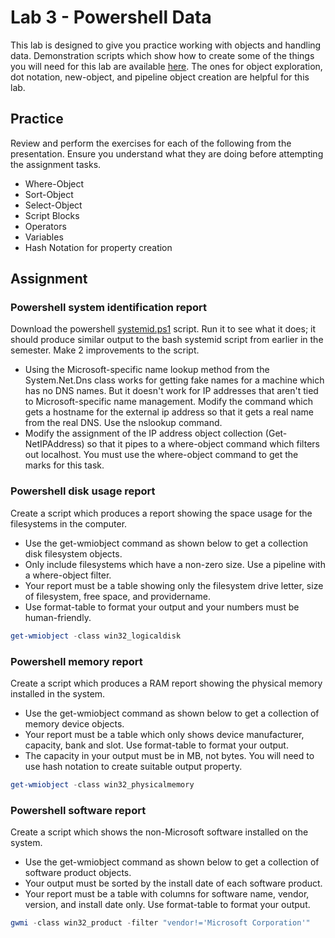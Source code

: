 # Lab 3 - Powershell Data
This lab is designed to give you practice working with objects and handling data.
Demonstration scripts which show how to create some of the things you will need for this lab are available [here](examples/tutorial-demos/). The ones for object exploration, dot notation, new-object, and pipeline object creation are helpful for this lab.

## Practice
Review and perform the exercises for each of the following from the presentation. Ensure you understand what they are doing before attempting the assignment tasks.
 * Where-Object
 * Sort-Object
 * Select-Object
 * Script Blocks
 * Operators
 * Variables
 * Hash Notation for property creation

## Assignment
### Powershell system identification report
Download the powershell [systemid.ps1](examples/systemid.ps1) script. Run it to see what it does; it should produce similar output to the bash systemid script from earlier in the semester. Make 2 improvements to the script.
  * Using the Microsoft-specific name lookup method from the System.Net.Dns class works for getting fake names for a machine which has no DNS names. But it doesn't work for IP addresses that aren't tied to Microsoft-specific name management. Modify the command which gets a hostname for the external ip address so that it gets a real name from the real DNS. Use the nslookup command.
  * Modify the assignment of the IP address object collection (Get-NetIPAddress) so that it pipes to a where-object command which filters out localhost. You must use the where-object command to get the marks for this task.
  
### Powershell disk usage report
Create a script which produces a report showing the space usage for the filesystems in the computer.
  * Use the get-wmiobject command as shown below to get a collection disk filesystem objects.
  * Only include filesystems which have a non-zero size. Use a pipeline with a where-object filter.
  * Your report must be a table showing only the filesystem drive letter, size of filesystem, free space, and providername.
  * Use format-table to format your output and your numbers must be human-friendly.
```powershell
get-wmiobject -class win32_logicaldisk
```

### Powershell memory report
Create a script which produces a RAM report showing the physical memory installed in the system.
  * Use the get-wmiobject command as shown below to get a collection of memory device objects.
  * Your report must be a table which only shows device manufacturer, capacity, bank and slot. Use format-table to format your output.
  * The capacity in your output must be in MB, not bytes. You will need to use hash notation to create suitable output property.
```powershell
get-wmiobject -class win32_physicalmemory
```

### Powershell software report
Create a script which shows the non-Microsoft software installed on the system.
  * Use the get-wmiobject command as shown below to get a collection of software product objects.
  * Your output must be sorted by the install date of each software product.
  * Your report must be a table with columns for software name, vendor, version, and install date only. Use format-table to format your output.
```powershell
gwmi -class win32_product -filter "vendor!='Microsoft Corporation'"
```

